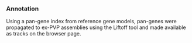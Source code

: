 ### Annotation

Using a pan-gene index from reference gene models, pan-genes were propagated to ex-PVP assemblies using the Liftoff tool and made available as tracks on the browser page.

